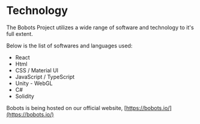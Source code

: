 # Technology

The Bobots Project utilizes a wide range of software and technology to it's full extent.&#x20;

Below is the list of softwares and languages used:

* React
* Html
* CSS / Material UI
* JavaScript / TypeScript
* Unity - WebGL
* C#
* Solidity

Bobots is being hosted on our official website, [https://bobots.io/](https://bobots.io/)
